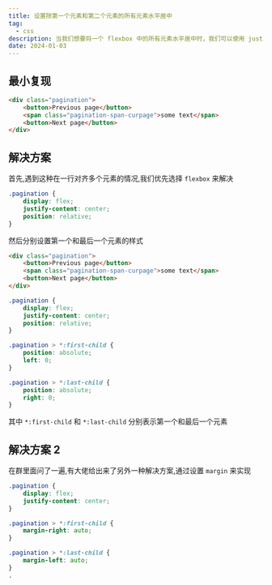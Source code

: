 ```yaml
---
title: 设置除第一个元素和第二个元素的所有元素水平居中
tag:
  - css
description: 当我们想要将一个 flexbox 中的所有元素水平居中时，我们可以使用 justify-content，但是第一个和最后一个也会居中，我们使用一些技巧来调整它
date: 2024-01-03
---
```


## 最小复现

```html
<div class="pagination">
    <button>Previous page</button>
    <span class="pagination-span-curpage">some text</span>
    <button>Next page</button>
</div>
```

## 解决方案

首先,遇到这种在一行对齐多个元素的情况,我们优先选择 `flexbox` 来解决

```css
.pagination {
    display: flex;
    justify-content: center;
    position: relative;
}
```

然后分别设置第一个和最后一个元素的样式

```html
<div class="pagination">
    <button>Previous page</button>
    <span class="pagination-span-curpage">some text</span>
    <button>Next page</button>
</div>
```

```css
.pagination {
    display: flex;
    justify-content: center;
    position: relative;
}

.pagination > *:first-child {
    position: absolute;
    left: 0;
}

.pagination > *:last-child {
    position: absolute;
    right: 0;
}
```

其中 `*:first-child` 和 `*:last-child` 分别表示第一个和最后一个元素


## 解决方案 2

在群里面问了一遍,有大佬给出来了另外一种解决方案,通过设置 `margin` 来实现

```css
.pagination {
    display: flex;
    justify-content: center;
}

.pagination > *:first-child {
    margin-right: auto;
}

.pagination > *:last-child {
    margin-left: auto;
}
.
```
